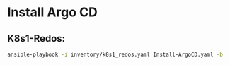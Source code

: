 # Install Argo CD

## K8s1-Redos:
```bash
ansible-playbook -i inventory/k8s1_redos.yaml Install-ArgoCD.yaml -b
```